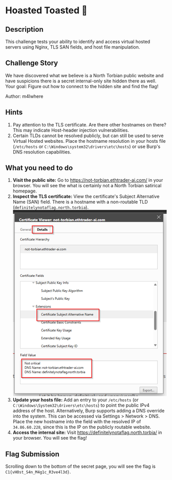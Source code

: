 # Hoasted Toasted 🍞
## Description
This challenge tests your ability to identify and access virtual hosted servers using Nginx, TLS SAN fields, and host file manipulation.

## Challenge Story
We have discovered what we believe is a North Torbian public website and have suspicions there is a secret internal-only site hidden there as well. Your goal: Figure out how to connect to the hidden site and find the flag!

Author: m4lwhere

## Hints
1. Pay attention to the TLS certificate. Are there other hostnames on there? This may indicate Host-header injection vulnerabilities.
2. Certain TLDs cannot be resolved publicly, but can still be used to serve Virtual Hosted websites. Place the hostname resolution in your hosts file (`/etc/hosts` or `C:\Windows\system32\drivers\etc\hosts`) or use Burp's DNS resolution capabilities.


## What you need to do
1. **Visit the public site:**
   Go to https://not-torbian.ethtrader-ai.com/ in your browser. You will see the what is certainly not a North Torbian satirical homepage.
2. **Inspect the TLS certificate:**
   View the certificate's Subject Alternative Name (SAN) field. There is a hostname with a non-routable TLD (`definitelynotaflag.north.torbia`).
   ![Reviewing the SANs on the cert](image.png)
3. **Update your hosts file:**
   Add an entry to your `/etc/hosts` (or `C:\Windows\System32\drivers\etc\hosts`) to point the public IPv4 address of the host.
   Alternatively, Burp supports adding a DNS override into the system. This can be accessed via Settings > Network > DNS. Place the new hostname into the field with the resolved IP of `34.86.60.228`, since this is the IP on the publicly routable website.
4. **Access the internal site:**
   Visit https://definitelynotaflag.north.torbia/ in your browser. You will see the flag!

## Flag Submission
Scrolling down to the bottom of the secret page, you will see the flag is `C1{vH0st_S4n_M4g1c_R3ve4l3d}`.


